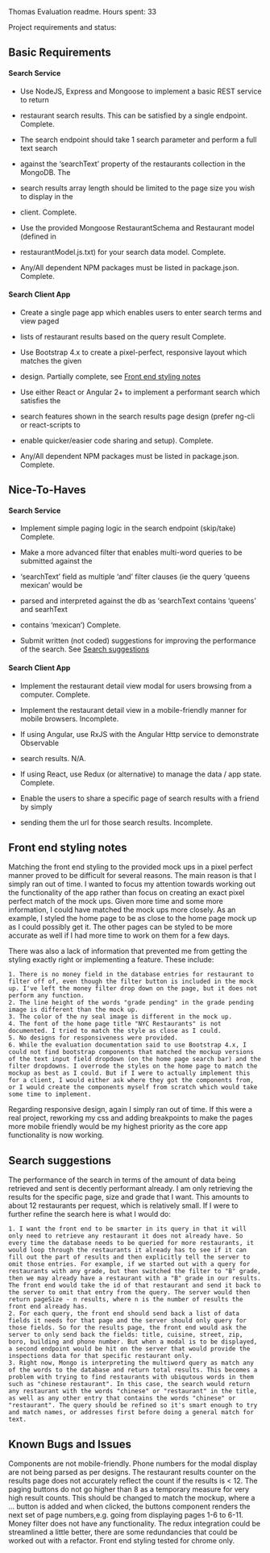 Thomas Evaluation readme.
Hours spent: 33

Project requirements and status:

## Basic Requirements

#### Search Service

* Use NodeJS, Express and Mongoose to implement a basic REST service to return 
* restaurant search results. This can be satisfied by a single endpoint.
Complete.

* The search endpoint should take 1 search parameter and perform a full text search
* against the ‘searchText’ property of the restaurants collection in the MongoDB. The
* search results array length should be limited to the page size you wish to display in the
* client.
Complete.

* Use the provided Mongoose RestaurantSchema and Restaurant model (defined in
* restaurantModel.js.txt) for your search data model.
Complete.

* Any/All dependent NPM packages must be listed in package.json.
Complete.

#### Search Client App

* Create a single page app which enables users to enter search terms and view paged
* lists of restaurant results based on the query result
Complete.

* Use Bootstrap 4.x to create a pixel-perfect, responsive layout which matches the given
* design.
Partially complete, see [Front end styling notes](#Front-end-styling-notes)   

* Use either React or Angular 2+ to implement a performant search which satisfies the
* search features shown in the search results page design (prefer ng-cli or react-scripts to
* enable quicker/easier code sharing and setup).
Complete.

* Any/All dependent NPM packages must be listed in package.json.
Complete.

## Nice-To-Haves

#### Search Service

* Implement simple paging logic in the search endpoint (skip/take)
Complete.

* Make a more advanced filter that enables multi-word queries to be submitted against the
* ‘searchText’ field as multiple ‘and’ filter clauses (ie the query ‘queens mexican’ would be
* parsed and interpreted against the db as ‘searchText contains ‘queens’ and searhText
* contains ‘mexican’)
Complete.

* Submit written (not coded) suggestions for improving the performance of the search.
See [Search suggestions](#Search-suggestions)

#### Search Client App

* Implement the restaurant detail view modal for users browsing from a computer.
Complete.

* Implement the restaurant detail view in a mobile-friendly manner for mobile browsers.
Incomplete.

* If using Angular, use RxJS with the Angular Http service to demonstrate Observable
* search results.
N/A.

* If using React, use Redux (or alternative) to manage the data / app state.
Complete.

* Enable the users to share a specific page of search results with a friend by simply
* sending them the url for those search results.
Incomplete.

## Front end styling notes

Matching the front end styling to the provided mock ups in a pixel perfect manner proved to be difficult for several reasons. The main reason is that I simply ran out of time. I wanted to focus my attention towards working out the functionality of the app rather than focus on creating an exact pixel perfect match of the mock ups. Given more time and some more information, I could have matched the mock ups more closely. As an example, I styled the home page to be as close to the home page mock up as I could possibly get it. The other pages can be styled to be more accurate as well if I had more time to work on them for a few days. 

There was also a lack of information that prevented me from getting the styling exactly right or implementing a feature. These include:

    1. There is no money field in the database entries for restaurant to filter off of, even though the filter button is included in the mock up. I've left the money filter drop down on the page, but it does not perform any function.
	2. The line height of the words "grade pending" in the grade pending image is different than the mock up.
	3. The color of the ny seal image is different in the mock up.
	4. The font of the home page title "NYC Restaurants" is not documented. I tried to match the style as close as I could. 
	5. No designs for responsiveness were provided.
	6. While the evaluation documentation said to use Bootstrap 4.x, I could not find bootstrap components that matched the mockup versions of the text input field dropdown (on the home page search bar) and the filter dropdowns. I overrode the styles on the home page to match the mockup as best as I could. But if I were to actually implement this for a client, I would either ask where they got the components from, or I would create the components myself from scratch which would take some time to implement.

Regarding responsive design, again I simply ran out of time. If this were a real project, reworking my css and adding breakpoints to make the pages more mobile friendly would be my highest priority as the core app functionality is now working. 

## Search suggestions

The performance of the search in terms of the amount of data being retrieved and sent is decently performant already. I am only retrieving the results for the specific page, size and grade that I want. This amounts to about 12 restaurants per request, which is relatively small. If I were to further refine the search here is what I would do:

    1. I want the front end to be smarter in its query in that it will only need to retrieve any restaurant it does not already have. So every time the database needs to be queried for more restaurants, it would loop through the restaurants it already has to see if it can fill out the part of results and then explicitly tell the server to omit those entries. For example, if we started out with a query for restaurants with any grade, but then switched the filter to "B" grade, then we may already have a restaurant with a "B" grade in our results. The front end would take the id of that restaurant and send it back to the server to omit that entry from the query. The server would then return pageSize - n results, where n is the number of results the front end already has.
    2. For each query, the front end should send back a list of data fields it needs for that page and the server should only query for those fields. So for the results page, the front end would ask the server to only send back the fields: title, cuisine, street, zip, boro, building and phone number. But when a modal is to be displayed, a second endpoint would be hit on the server that would provide the inspections data for that specific restaurant only.
    3. Right now, Mongo is interpreting the multiword query as match any of the words to the database and return total results. This becomes a problem with trying to find restaurants with ubiqutous words in them such as "chinese restaurant". In this case, the search would return any restaurant with the words "chinese" or "restaurant" in the title, as well as any other entry that contains the words "chinese" or "restaurant". The query should be refined so it's smart enough to try and match names, or addresses first before doing a general match for text.

## Known Bugs and Issues

Components are not mobile-friendly.
Phone numbers for the modal display are not being parsed as per designs.
The restaurant results counter on the results page does not accurately reflect the count if the results is < 12.
The paging buttons do not go higher than 8 as a temporary measure for very high result counts. This should be changed to match the mockup, where a ... button is added and when clicked, the buttons component renders the next set of page numbers,e.g. going from displaying pages 1-6 to 6-11. 
Money filter does not have any functionality.
The redux integration could be streamlined a little better, there are some redundancies that could be worked out with a refactor.
Front end styling tested for chrome only.